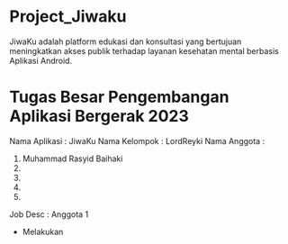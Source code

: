 # Project_Jiwaku
JiwaKu adalah platform edukasi dan konsultasi yang bertujuan meningkatkan akses publik terhadap layanan kesehatan mental berbasis Aplikasi Android.


# Tugas Besar Pengembangan Aplikasi Bergerak 2023

Nama Aplikasi  : JiwaKu
Nama Kelompok  : LordReyki
Nama Anggota   :

1. Muhammad Rasyid Baihaki
2.
3.  
4. 
5.  

Job Desc :
Anggota 1
- Melakukan
